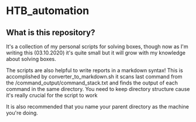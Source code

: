 # HTB_automation

## What is this repository?

It's a collection of my personal scripts for solving boxes, though now as I'm writing this (03.10.2020) it's quite small but it will grow with my knowledge about solving boxes.

The scripts are also helpful to write reports in a markdown syntax! This is accomplished by converter_to_markdown.sh it scans last command from the /command_output/command_stack.txt and finds the output of each command in the same directory. You need to keep directory structure cause it's really crucial for the script to work

It is also recommended that you name your parent directory as the machine you're doing.